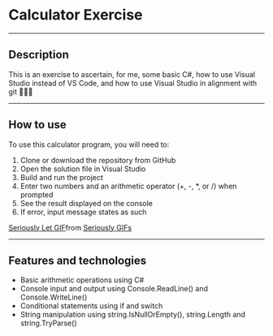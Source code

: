﻿# Calculator Exercise

---

## Description

This is an exercise to ascertain, for me, some basic C#, how to use Visual Studio instead of VS Code, 
and how to use Visual Studio in alignment with git
🌈🌈🌈

---

## How to use

To use this calculator program, you will need to: <br>

1. Clone or download the repository from GitHub
2. Open the solution file in Visual Studio
3. Build and run the project
4. Enter two numbers and an arithmetic operator (+, -, *, or /) when prompted
5. See the result displayed on the console
6. If error, input message states as such

<div class="tenor-gif-embed" data-postid="13129374" data-share-method="host" data-aspect-ratio="2.38095" data-width="100%"><a href="https://tenor.com/view/seriously-let-me-tell-you-gif-13129374">Seriously Let GIF</a>from <a href="https://tenor.com/search/seriously-gifs">Seriously GIFs</a></div> <script type="text/javascript" async src="https://tenor.com/embed.js"></script>

---

## Features and technologies
+ Basic arithmetic operations using C#
+ Console input and output using Console.ReadLine() and Console.WriteLine()
+ Conditional statements using if and switch
+ String manipulation using string.IsNullOrEmpty(), string.Length and string.TryParse()


